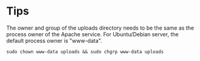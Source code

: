 # Tips
The owner and group of the uploads directory needs to be the same as the process owner of the Apache service. For Ubuntu/Debian server, the default process owner is "www-data".

```
sudo chown www-data uploads && sudo chgrp www-data uploads
```
